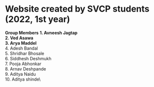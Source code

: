 # Website created by SVCP students (2022, 1st year)
**Group Members**
**1. Avneesh Jagtap**\
**2. Ved Asawa**\
**3. Arya Maddel**\
4. Adesh Bandal\
5. Shridhar Bhosale\
6. Siddhesh Deshmukh\
7. Pooja Abhonkar\
8. Arnav Deshpande\
9. Aditya Naidu\
10. Aditya shinde\ 
